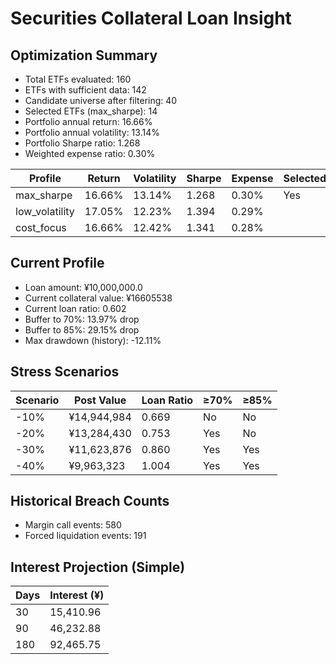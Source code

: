 # Securities Collateral Loan Insight

## Optimization Summary
- Total ETFs evaluated: 160
- ETFs with sufficient data: 142
- Candidate universe after filtering: 40
- Selected ETFs (max_sharpe): 14
- Portfolio annual return: 16.66%
- Portfolio annual volatility: 13.14%
- Portfolio Sharpe ratio: 1.268
- Weighted expense ratio: 0.30%

| Profile | Return | Volatility | Sharpe | Expense | Selected |
| --- | --- | --- | --- | --- | --- |
| max_sharpe | 16.66% | 13.14% | 1.268 | 0.30% | Yes |
| low_volatility | 17.05% | 12.23% | 1.394 | 0.29% |  |
| cost_focus | 16.66% | 12.42% | 1.341 | 0.28% |  |

## Current Profile
- Loan amount: ¥10,000,000.0
- Current collateral value: ¥16605538
- Current loan ratio: 0.602
- Buffer to 70%: 13.97% drop
- Buffer to 85%: 29.15% drop
- Max drawdown (history): -12.11%

## Stress Scenarios
| Scenario | Post Value | Loan Ratio | ≥70% | ≥85% |
| --- | --- | --- | --- | --- |
| -10% | ¥14,944,984 | 0.669 | No | No |
| -20% | ¥13,284,430 | 0.753 | Yes | No |
| -30% | ¥11,623,876 | 0.860 | Yes | Yes |
| -40% | ¥9,963,323 | 1.004 | Yes | Yes |

## Historical Breach Counts
- Margin call events: 580
- Forced liquidation events: 191

## Interest Projection (Simple)
| Days | Interest (¥) |
| --- | --- |
| 30 | 15,410.96 |
| 90 | 46,232.88 |
| 180 | 92,465.75 |
